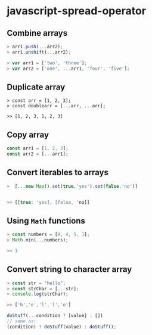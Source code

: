 # javascript-spread-operator


## Combine arrays

```javascript
> arr1.push(...arr2);
> arr1.unshift(...arr2);

> var arr1 = ['two', 'three'];
> var arr2 = ['one', ...arr1, 'four', 'five'];
```

## Duplicate array

```
> const arr = [1, 2, 3];
> const doublearr = [...arr, ...arr];

>> [1, 2, 3, 1, 2, 3]
```

## Copy array

```javascript
const arr1 = [1, 2, 3];
const arr2 = [...arr1];
```

## Convert iterables to arrays

```javascript
>  [...new Map().set(true,'yes').set(false,'no')]


>> [[true: 'yes], [false, 'no]]
```

## Using `Math` functions

```javascript
> const numbers = [9, 4, 5, 1];
> Math.min(...numbers);

>> 1
```


## Convert string to character array

```javascript
> const str = "hello";
> const strChar = [...str];
> console.log(strChar);

>> ['h','e','l','l','o']
```




```javascript
doStuff(...condition ? [value] : [])
// same as:
(condition) ? doStuff(value) : doStuff();
```
